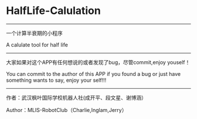 # HalfLife-Calulation
***
一个计算半衰期的小程序

A calulate tool for half life

***
大家如果对这个APP有任何想说的或者发现了bug，尽管commit,enjoy youself！

You can commit to the author of this APP if you found a bug or just have something wants to say, enjoy your self!!!

***
作者：武汉枫叶国际学校机器人社(成开平、段文星、谢博涵）

Author：MLIS-RobotClub（Charlie,Inglam,Jerry）
